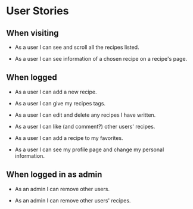 # User Stories

## When visiting

* As a user I can see and scroll all the recipes listed.

* As a user I can see information of a chosen recipe on a recipe's page.

## When logged

* As a user I can add a new recipe.

* As a user I can give my recipes tags.

* As a user I can edit and delete any recipes I have written.

* As a user I can like (and comment?) other users' recipes.

* As a user I can add a recipe to my favorites.

* As a user I can see my profile page and change my personal information.

## When logged in as admin

* As an admin I can remove other users.

* As an admin I can remove other users' recipes.